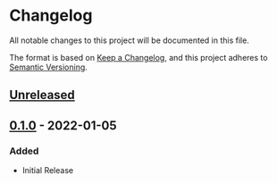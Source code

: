 # Changelog
All notable changes to this project will be documented in this file.

The format is based on [Keep a Changelog](https://keepachangelog.com/en/1.0.0/),
and this project adheres to [Semantic Versioning](https://semver.org/spec/v2.0.0.html).

## [Unreleased]

## [0.1.0] - 2022-01-05
### Added
- Initial Release

[Unreleased]: https://github.com/rust-playground/relay-rs/compare/v0.1.0...HEAD
[0.1.0]: https://github.com/rust-playground/relay-rs/commit/a492c2e011fa5cc5393a6df81cc93d7c2bfe8438